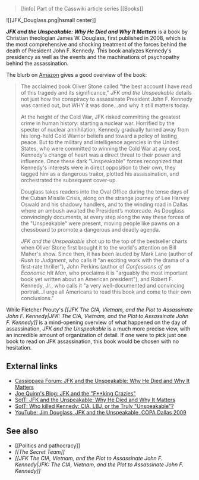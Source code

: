 > [!info] Part of the Casswiki article series [[Books]]

![[JFK_Douglass.png|hsmall center]]


_**JFK and the Unspeakable: Why He Died and Why It Matters**_ is a book by Christian theologian James W. Douglass, first published in 2008, which is the most comprehensive and shocking treatment of the forces behind the death of President John F. Kennedy. This book analyzes Kennedy's presidency as well as the events and the machinations of psychopathy behind the assassination.

The blurb on [Amazon](http://www.amazon.com/JFK-Unspeakable-Why-Died-Matters/dp/1439193886) gives a good overview of the book:

> The acclaimed book Oliver Stone called "the best account I have read of this tragedy and its significance," _JFK and the Unspeakable_ details not just how the conspiracy to assassinate President John F. Kennedy was carried out, but WHY it was done...and why it still matters today.
> 
> At the height of the Cold War, JFK risked committing the greatest crime in human history: starting a nuclear war. Horrified by the specter of nuclear annihilation, Kennedy gradually turned away from his long-held Cold Warrior beliefs and toward a policy of lasting peace. But to the military and intelligence agencies in the United States, who were committed to winning the Cold War at any cost, Kennedy's change of heart was a direct threat to their power and influence. Once these dark "Unspeakable" forces recognized that Kennedy's interests were in direct opposition to their own, they tagged him as a dangerous traitor, plotted his assassination, and orchestrated the subsequent cover-up.
> 
> Douglass takes readers into the Oval Office during the tense days of the Cuban Missile Crisis, along on the strange journey of Lee Harvey Oswald and his shadowy handlers, and to the winding road in Dallas where an ambush awaited the President’s motorcade. As Douglass convincingly documents, at every step along the way these forces of the "Unspeakable" were present, moving people like pawns on a chessboard to promote a dangerous and deadly agenda.
> 
> _JFK and the Unspeakable_ shot up to the top of the bestseller charts when Oliver Stone first brought it to the world's attention on Bill Maher's show. Since then, it has been lauded by Mark Lane (author of _Rush to Judgment_, who calls it "an exciting work with the drama of a first-rate thriller"), John Perkins (author of _Confessions of an Economic Hit Man_, who proclaims it is "arguably the most important book yet written about an American president"), and Robert F. Kennedy, Jr., who calls it "a very well-documented and convincing portrait...I urge all Americans to read this book and come to their own conclusions."

While Fletcher Prouty's _[[JFK The CIA, Vietnam, and the Plot to Assassinate John F. Kennedy|JFK: The CIA, Vietnam, and the Plot to Assassinate John F. Kennedy]]_ is a mind-opening overview of what happened on the day of assassination, _JFK and the Unspeakable_ is a much more precise view, with an incredible amount of organization of detail. If one were to pick just one book to read on JFK assassination, this book would be chosen with no hesitation.

External links
--------------

*   [Cassiopaea Forum: JFK and the Unspeakable: Why He Died and Why It Matters](https://cassiopaea.org/forum/index.php/topic,14878.0.html)
*   [Joe Quinn's Blog: JFK and the "F\*\*king Crazies"](http://joequinn.net/2013/02/27/jfk-and-the-fking-crazies/)
*   [SotT: JFK and the Unspeakable: Why He Died and Why It Matters](http://www.sott.net/article/197950-JFK-and-the-Unspeakable-Why-He-Died-and-Why-It-Matters)
*   [SotT: Who killed Kennedy: CIA, LBJ, or the Truly "Unspeakable"?](http://www.sott.net/article/269027-Who-killed-Kennedy-CIA-LBJ-or-the-Truly-Unspeakable)
*   [YouTube: Jim Douglass, JFK and the Unspeakable, COPA Dallas 2009](https://www.youtube.com/watch?v=nwECsq459d4)

See also
--------

*   [[Politics and pathocracy]]
*   _[[The Secret Team]]_
*   _[[JFK The CIA, Vietnam, and the Plot to Assassinate John F. Kennedy|JFK: The CIA, Vietnam, and the Plot to Assassinate John F. Kennedy]]_